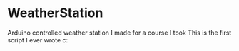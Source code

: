 # WeatherStation
Arduino controlled weather station I made for a course I took
This is the first script I ever wrote c:
